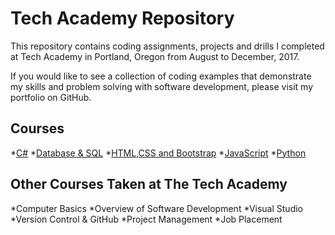 # Tech Academy Repository

This repository contains coding assignments, projects and drills I completed at Tech Academy in Portland, Oregon from August to December, 2017.

If you would like to see a collection of coding examples that demonstrate my skills and problem solving with software development, please visit my portfolio on GitHub.

## Courses
*[C#](/Tech_Academy_Repository/Projects/C_Sharp)
*[Database & SQL](/Tech_Academy_Repository/Projects/SQL)
*[HTML,CSS and Bootstrap](/Tech_Academy_Repository/Projects/HTML)
*[JavaScript](/Tech_Academy_Repository/Projects/HTML)
*[Python](/Tech_Academy_Repository/Projects/)

## Other Courses Taken at The Tech Academy

*Computer Basics
*Overview of Software Development
*Visual Studio
*Version Control & GitHub
*Project Management
*Job Placement
